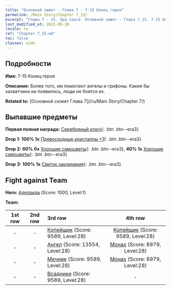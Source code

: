 ```yaml
---
title: "Основной сюжет - Глава 7 - 7-15 Конец героя"
permalink: /Main Story/Chapter 7_15/
excerpt: "Глава 7 - 15. Эра хаоса  Основной сюжет - Глава 7_15. 7-15 Конец героя"
last_modified_at: 2021-05-28
locale: ru
ref: "Chapter 7_15.md"
toc: false
classes: wide
---
```


## Подробности

 **Имя:** 7-15 Конец героя

 **Описание:** Более того, им помогают ангелы и грифоны. Какие бы захватчики ни появились, люди не боятся их.

 **Related to:** [Основной сюжет Глава 7](/ru/Main Story/Chapter 7/)

## Выпавшие предметы

 **Первая полная награда:** [Серебряный ключ](/ItemsRU/con_693/){: .btn .btn--era3}

 **Drop 1:** **100% 1x** [Превосходные кристаллы +1](/ItemsRU/mat_24/){: .btn .btn--era3}

 **Drop 2:** **60% 0x** [Хорошие самоцветы](/ItemsRU/mat_16/){: .btn .btn--era3}, **40% 1x** [Хорошие самоцветы](/ItemsRU/mat_16/){: .btn .btn--era3}

 **Drop 3:** **100% 1x** [Свиток заклинания](/ItemsRU/con_694/){: .btn .btn--era3}


## Fight against Team
 **Hero:** [Аделаида](/ru/heroes/Adelaide/) (Score: 1000, Level:1)

 **Team:**


  | 1st row | 2nd row | 3rd row | 4th row |
  |:----:|:----:|:----|:----:|
  | - | - | [Копейщик](/ru/units/Pikeman/) (Score: 9589, Level:28)  | [Копейщик](/ru/units/Pikeman/) (Score: 9589, Level:28)  |
  | - | - | [Ангел](/ru/units/Angel/) (Score: 13554, Level:28)  | [Монах](/ru/units/Monk/) (Score: 8979, Level:28)  |
  | - | - | [Мечник](/ru/units/Swordsman/) (Score: 9589, Level:28)  | [Монах](/ru/units/Monk/) (Score: 8979, Level:28)  |
  | - | - | [Всадники](/ru/units/Cavalier/) (Score: 9589, Level:28)  | - |


